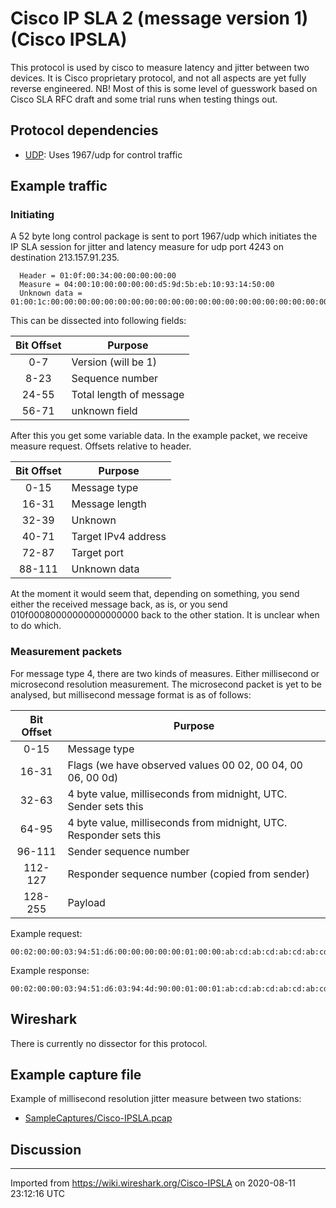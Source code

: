 # Cisco IP SLA 2 (message version 1) (Cisco IPSLA)

This protocol is used by cisco to measure latency and jitter between two devices. It is Cisco proprietary protocol, and not all aspects are yet fully reverse engineered. NB\! Most of this is some level of guesswork based on Cisco SLA RFC draft and some trial runs when testing things out.

## Protocol dependencies

  - [UDP](/UDP): Uses 1967/udp for control traffic

## Example traffic

### Initiating

A 52 byte long control package is sent to port 1967/udp which initiates the IP SLA session for jitter and latency measure for udp port 4243 on destination 213.157.91.235.

``` 
  Header = 01:0f:00:34:00:00:00:00:00
  Measure = 04:00:10:00:00:00:00:d5:9d:5b:eb:10:93:14:50:00
  Unknown data = 01:00:1c:00:00:00:00:00:00:00:00:00:00:00:00:00:00:00:00:00:00:00:00:00:00:00:00
```

This can be dissected into following fields:

| Bit Offset | Purpose                 |
| :--------: | ----------------------- |
| 0-7        | Version (will be 1)     |
| 8-23       | Sequence number         |
| 24-55      | Total length of message |
| 56-71      | unknown field           |


After this you get some variable data. In the example packet, we receive measure request. Offsets relative to header.


| Bit Offset | Purpose             |
| :--------: | ------------------- |
| 0-15       | Message type        |
| 16-31      | Message length      |
| 32-39      | Unknown             |
| 40-71      | Target IPv4 address |
| 72-87      | Target port         |
| 88-111     | Unknown data        |


At the moment it would seem that, depending on something, you send either the received message back, as is, or you send 010f00080000000000000000 back to the other station. It is unclear when to do which.

### Measurement packets

For message type 4, there are two kinds of measures. Either millisecond or microsecond resolution measurement. The microsecond packet is yet to be analysed, but millisecond message format is as of follows:

| Bit Offset | Purpose                                                            |
| :--------: | ------------------------------------------------------------------ |
| 0-15       | Message type                                                       |
| 16-31      | Flags (we have observed values 00 02, 00 04, 00 06, 00 0d)         |
| 32-63      | 4 byte value, milliseconds from midnight, UTC. Sender sets this    |
| 64-95      | 4 byte value, milliseconds from midnight, UTC. Responder sets this |
| 96-111     | Sender sequence number                                             |
| 112-127    | Responder sequence number (copied from sender)                     |
| 128-255    | Payload                                                            |


Example request:

    00:02:00:00:03:94:51:d6:00:00:00:00:00:01:00:00:ab:cd:ab:cd:ab:cd:ab:cd:ab:cd:ab:cd:ab:cd:ab:cd

Example response:

    00:02:00:00:03:94:51:d6:03:94:4d:90:00:01:00:01:ab:cd:ab:cd:ab:cd:ab:cd:ab:cd:ab:cd:ab:cd:ab:cd

## Wireshark

There is currently no dissector for this protocol.

## Example capture file

Example of millisecond resolution jitter measure between two stations:

  - [SampleCaptures/Cisco-IPSLA.pcap](uploads/__moin_import__/attachments/SampleCaptures/Cisco-IPSLA.pcap)

## Discussion

---

Imported from https://wiki.wireshark.org/Cisco-IPSLA on 2020-08-11 23:12:16 UTC
